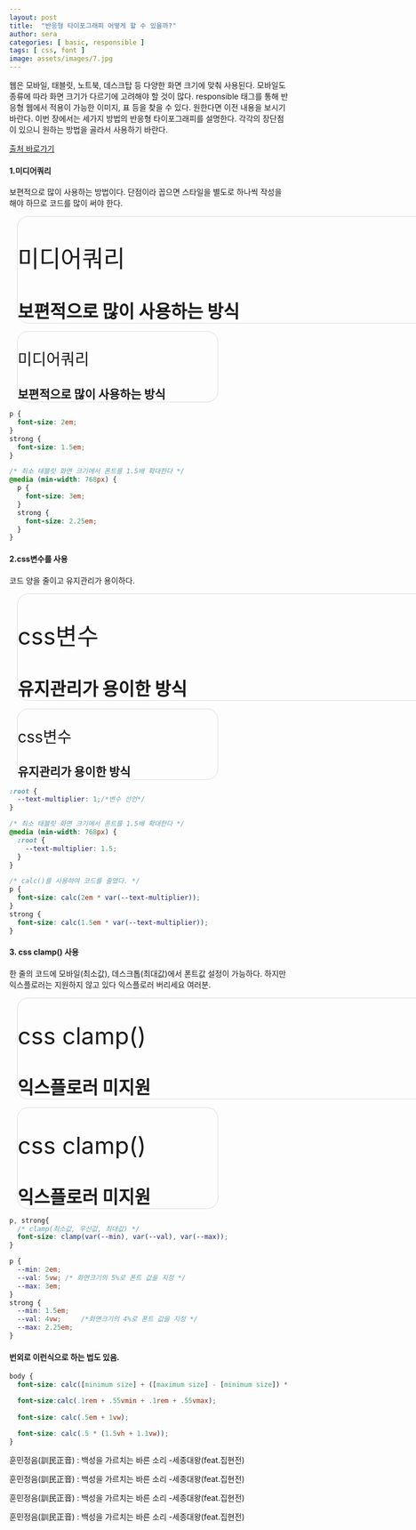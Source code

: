 ```yaml
---
layout: post
title:  "반응형 타이포그래피 어떻게 할 수 있을까?"
author: sera
categories: [ basic, responsible ]
tags: [ css, font ]
image: assets/images/7.jpg
---
```


웹은 모바일, 태블릿, 노트북, 데스크탑 등 다양한 화면 크기에 맞춰 사용된다. 모바일도 종류에 따라 화면 크기가 다르기에 고려해야 할 것이 많다.
responsible 태그를 통해 반응형 웹에서 적용이 가능한 이미지, 표 등을 찾을 수 있다. 원한다면 이전 내용을 보시기 바란다.
이번 장에서는 세가지 방법의 반응형 타이포그래피를 설명한다. 각각의 장단점이 있으니 원하는 방법을 골라서 사용하기 바란다.

<a href="https://dev.to/laurilllll/how-to-create-responsive-typography-using-css-three-different-methods-explained-50f8" class="btn btn-outline-dark" target="_blank">출처 바로가기</a>

#### 1.미디어쿼리
보편적으로 많이 사용하는 방법이다. 단점이라 꼽으면 스타일을 별도로 하나씩 작성을 해야 하므로 코드를 많이 써야 한다.

<style>
.inputBox{text-align: center;} 
.inputBox button{padding:.7em 1.2em;border-radius:8px;}
.mediaBox{border:1px solid #ddd;border-radius:20px;margin: 1em}
.mediaBox.tablet{width:768px}
.mediaBox.tablet p {font-size: 3em;}
.mediaBox.tablet strong {font-size: 2.25em;}

.mediaBox.mobile{width:360px}
.mediaBox.mobile p {font-size: 2em;}
.mediaBox.mobile strong {font-size: 1.5em;}

.propertyBox{border:1px solid #ddd;border-radius:20px;margin: 1em}
:root {
	--text-multiplier: 1;
	--text-multiplier2: 1.5;
}
.propertyBox.tablet{width:768px}
.propertyBox.tablet p {font-size: calc(2em * var(--text-multiplier2));}
.propertyBox.tablet strong {font-size: calc(1.5em * var(--text-multiplier2));}

.propertyBox.mobile{width:360px}
.propertyBox.mobile p {font-size: calc(2em * var(--text-multiplier));}
.propertyBox.mobile strong {font-size: calc(1.5em * var(--text-multiplier));}

.clampBox{border:1px solid #ddd;border-radius:20px;margin: 1em}
.clampBox p, .clampBox strong{font-size: clamp(var(--min), var(--val), var(--max));}
.clampBox p {--min: 2em;--val: 5vw;--max: 3em;}
.clampBox strong {--min: 1.5em;--val: 4vw;--max: 2.25em;}

.clampBox.tablet{width:768px}
.clampBox.mobile{width:360px}
</style>
<div class="mediaBox tablet">
	<p>미디어쿼리</p>
	<strong>보편적으로 많이 사용하는 방식</strong>
</div>
<div class="mediaBox mobile">
	<p>미디어쿼리</p>
	<strong>보편적으로 많이 사용하는 방식</strong>
</div>

```css
p {
  font-size: 2em;
}
strong {
  font-size: 1.5em;
}

/* 최소 태블릿 화면 크기에서 폰트를 1.5배 확대한다 */
@media (min-width: 768px) {
  p {
    font-size: 3em;
  }
  strong {
    font-size: 2.25em;
  }
}
```

#### 2.css변수를 사용
코드 양을 줄이고 유지관리가 용이하다.

<div class="propertyBox tablet">
	<p>css변수</p>
	<strong>유지관리가 용이한 방식</strong>
</div>
<div class="propertyBox mobile">
	<p>css변수</p>
	<strong>유지관리가 용이한 방식</strong>
</div>

```css
:root {
  --text-multiplier: 1;/*변수 선언*/
}

/* 최소 태블릿 화면 크기에서 폰트를 1.5배 확대한다 */
@media (min-width: 768px) {
  :root {
    --text-multiplier: 1.5;
  }
}

/* calc()를 사용하여 코드를 줄였다. */
p {
  font-size: calc(2em * var(--text-multiplier));
}
strong {
  font-size: calc(1.5em * var(--text-multiplier));
}
```

#### 3. css clamp() 사용
한 줄의 코드에 모바일(최소값), 데스크톱(최대값)에서 폰트값 설정이 가능하다.
하지만 익스플로러는 지원하지 않고 있다<span class="spoiler"> 익스플로러 버리세요 여러분</span>.

<div class="clampBox tablet">
	<p>css clamp()</p>
	<strong>익스플로러 미지원</strong>
</div>
<div class="clampBox mobile">
	<p>css clamp()</p>
	<strong>익스플로러 미지원</strong>
</div>

``` css
p, strong{
  /* clamp(최소값, 우선값, 최대값) */
  font-size: clamp(var(--min), var(--val), var(--max));
}

p {
  --min: 2em;
  --val: 5vw; /* 화면크기의 5%로 폰트 값을 지정 */
  --max: 3em;
}
strong {
  --min: 1.5em;  
  --val: 4vw;     /*화면크기의 4%로 폰트 값을 지정 */
  --max: 2.25em; 
}
```

#### 번외로 이런식으로 하는 법도 있음.
```css
body {
  font-size: calc([minimum size] + ([maximum size] - [minimum size]) * ((100vw - [minimum viewport width]) / ([maximum viewport width] - [minimum viewport width])));

  font-size:calc(.1rem + .55vmin + .1rem + .55vmax);
  
  font-size: calc(.5em + 1vw);
  
  font-size: calc(.5 * (1.5vh + 1.1vw));
}
```
<style>
.exBox h01{font-size: calc(16px + (64px - 16px) * ((100vw - 320px) / (768px - 320px)));}
.exBox h02{font-size: calc(.1rem + .55vmin + .1rem + .55vmax);}
.exBox h03{font-size: calc(.5em + 1vw);}
.exBox h04{font-size: calc(.5 * (1.5vh + 1.1vw));}
</style>


<div class="exBox">
	<p class="h01">훈민정음(訓民正音) : 백성을 가르치는 바른 소리 -세종대왕(feat.집현전)</p>
	<p class="h02">훈민정음(訓民正音) : 백성을 가르치는 바른 소리 -세종대왕(feat.집현전)</p>
	<p class="h03">훈민정음(訓民正音) : 백성을 가르치는 바른 소리 -세종대왕(feat.집현전)</p>
	<p class="h04">훈민정음(訓民正音) : 백성을 가르치는 바른 소리 -세종대왕(feat.집현전)</p>
</div>
